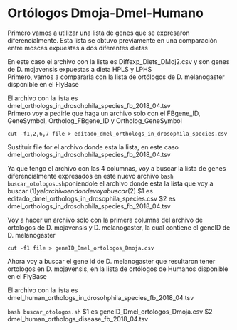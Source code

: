 # Ortólogos Dmoja-Dmel-Humano

Primero vamos a utilizar una lista de genes que se expresaron diferencialmente. Esta lista se obtuvo previamente en una comparación entre moscas expuestas a dos diferentes dietas  

En este caso el archivo con la lista es Diffexp_Diets_DMoj2.csv  y son genes de D. mojavensis expuestas a dieta HPLS y LPHS  
Primero, vamos a compararla con la lista de ortólogos de D. melanogaster disponible en el FlyBase

El archivo con la lista es dmel_orthologs_in_drosohphila_species_fb_2018_04.tsv  
Primero voy a pedirle que haga un archivo solo con el FBgene_ID, GeneSymbol, Ortholog_FBgene_ID y Ortholog_GeneSymbol

`cut -f1,2,6,7 file > editado_dmel_orthologs_in_drosophila_species.csv`

Sustituir file for el archivo donde esta la lista, en este caso dmel_orthologs_in_drosohphila_species_fb_2018_04.tsv  

Ya que tengo el archivo con las 4 columnas, voy a buscar la lista de genes diferencialmente expresados en este nuevo archivo 
`bash buscar_otologos.sh`poniendole el archivo donde esta la lista que voy a buscar ($1) y el archivo en donde voy a buscar ($2)
$1 es editado_dmel_orthologs_in_drosophila_species.csv
$2 es dmel_orthologs_in_drosohphila_species_fb_2018_04.tsv 

Voy a hacer un archivo solo con la primera columna del archivo de ortologos de D. mojavensis y D. melanogaster, la cual contiene el geneID de D. melanogaster

`cut -f1 file > geneID_Dmel_ortologos_Dmoja.csv`

Ahora voy a buscar el gene id de D. melanogaster que resultaron tener ortologos en D. mojavensis, en la lista de ortólogos de Humanos disponible en el FlyBase

El archivo con la lista es dmel_human_orthologs_in_drosohphila_species_fb_2018_04.tsv

`bash buscar_otologos.sh`
$1 es geneID_Dmel_ortologos_Dmoja.csv
$2 dmel_human_orthologs_disease_fb_2018_04.tsv
